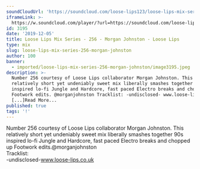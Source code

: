 ```yaml
---
soundCloudUrl: 'https://soundcloud.com/loose-lips123/loose-lips-mix-series-256-morgan-johnston'
iframeLink: >-
  https://w.soundcloud.com/player/?url=https://soundcloud.com/loose-lips123/loose-lips-mix-series-256-morgan-johnston&color=00aabb&auto_play=false&hide_related=false&show_comments=true&show_user=true&show_reposts=false
id: 3195
date: '2019-12-05'
title: Loose Lips Mix Series - 256 - Morgan Johnston - Loose Lips
type: mix
slug: loose-lips-mix-series-256-morgan-johnston
author: 100
banner:
  - imported/loose-lips-mix-series-256-morgan-johnston/image3195.jpeg
description: >-
  Number 256 courtesy of Loose Lips collaborator Morgan Johnston. This
  relatively short yet undeniably sweet mix liberally smashes together 90s
  inspired lo-fi Jungle and Hardcore, fast paced Electro breaks and chopped up
  Footwork edits. @morganjohnston Tracklist: -undisclosed- www.loose-lips.co.uk
  [...]Read More...
published: true
tags: '!'
---
```

Number 256 courtesy of Loose Lips collaborator Morgan Johnston. This relatively short yet undeniably sweet mix liberally smashes together 90s inspired lo-fi Jungle and Hardcore, fast paced Electro breaks and chopped up Footwork edits.@morganjohnston  
Tracklist:  
\-undisclosed-www.loose-lips.co.uk